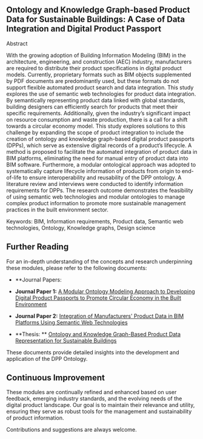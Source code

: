 ## Ontology and Knowledge Graph-based Product Data for Sustainable Buildings: A Case of Data Integration and Digital Product Passport 

Abstract

With the growing adoption of Building Information Modeling (BIM) in the architecture, engineering, and construction (AEC) industry, manufacturers are required to distribute their product specifications in digital product models. Currently, proprietary formats such as BIM objects supplemented by PDF documents are predominantly used, but these formats do not support flexible automated product search and data integration. This study explores the use of semantic web technologies for product data integration. By semantically representing product data linked with global standards, building designers can efficiently search for products that meet their specific requirements. Additionally, given the industry’s significant impact on resource consumption and waste production, there is a call for a shift towards a circular economy model. This study explores solutions to this challenge by expanding the scope of product integration to include the creation of ontology and knowledge graph-based digital product passports (DPPs), which serve as extensive digital records of a product’s lifecycle. A method is proposed to facilitate the automated integration of product data in BIM platforms, eliminating the need for manual entry of product data into BIM software. Furthermore, a modular ontological approach was adopted to systematically capture lifecycle information of products from origin to end-of-life to ensure interoperability and reusability of the DPP ontology. A literature review and interviews were conducted to identify information requirements for DPPs. The research outcome demonstrates the feasibility of using semantic web technologies and modular ontologies to manage complex product information to promote more sustainable management practices in the built environment sector.
   
Keywords: BIM, Information requirements, Product data, Semantic web technologies, Ontology, Knowledge graphs, Design science 

## Further Reading

For an in-depth understanding of the concepts and research underpinning these modules, please refer to the following documents:

- **Journal Papers:
- **Journal Paper 1:** [A Modular Ontology Modeling Approach to Developing Digital Product Passports to Promote Circular Economy in the Built Environment](https://doi.org/10.1016/j.spc.2024.05.007)
- **Journal Paper 2:** [Integration of Manufacturers' Product Data in BIM Platforms Using Semantic Web Technologies](https://doi.org/10.1016/j.autcon.2022.104630)
  
- **Thesis:
        ** [Ontology and Knowledge Graph-Based Product Data Representation for Sustainable Buildings](https://urn.kb.se/resolve?urn=urn:nbn:se:hj:diva-65950)

These documents provide detailed insights into the development and application of the DPP Ontology.

## Continuous Improvement

These modules are continually refined and enhanced based on user feedback, emerging industry standards, and the evolving needs of the digital product landscape. Our goal is to maintain their relevance and utility, ensuring they serve as robust tools for the management and sustainability of product information.

Contributions and suggestions are always welcome. 

